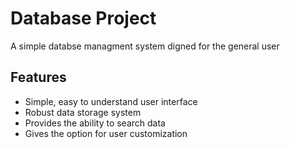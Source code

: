 Database Project
===============
A simple databse managment system digned for the general user

Features
------------
- Simple, easy to understand user interface
- Robust data storage system
- Provides the ability to search data
- Gives the option for user customization
